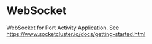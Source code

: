# WebSocket

WebSocket for Port Activity Application. See https://www.socketcluster.io/docs/getting-started.html
